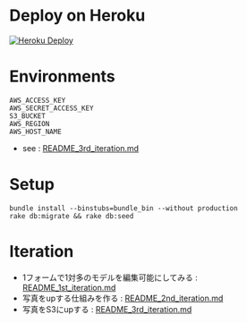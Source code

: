 # Deploy on Heroku

[![Heroku Deploy](https://www.herokucdn.com/deploy/button.png)](https://heroku.com/deploy?template=https://github.com/kasei-san/relation_form_sample)

# Environments

```
AWS_ACCESS_KEY
AWS_SECRET_ACCESS_KEY
S3_BUCKET
AWS_REGION
AWS_HOST_NAME
```

- see : [README_3rd_iteration.md](README_3rd_iteration.md)

# Setup

```
bundle install --binstubs=bundle_bin --without production
rake db:migrate && rake db:seed
```
# Iteration

- 1フォームで1対多のモデルを編集可能にしてみる : [README_1st_iteration.md](README_1st_iteration.md)
- 写真をupする仕組みを作る : [README_2nd_iteration.md](README_2nd_iteration.md)
- 写真をS3にupする : [README_3rd_iteration.md](README_3rd_iteration.md)
